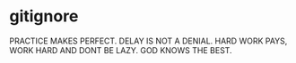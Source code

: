 # gitignore
PRACTICE MAKES PERFECT.
DELAY IS NOT A DENIAL.
HARD WORK PAYS, WORK HARD AND DONT BE LAZY.
GOD KNOWS THE BEST.
